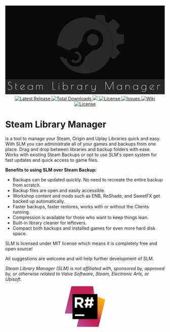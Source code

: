 <p align="center"><img src="/Extras/Logo/slm.png?raw=true" alt="Steam Library Manager" width="550px" height="280px" />
    <br />
    <a href="https://github.com/RevoLand/Steam-Library-Manager/releases/latest"> <img src="https://img.shields.io/github/release/RevoLand/Steam-Library-Manager.svg?style=for-the-badge" alt="Latest Release" /> </a>
    <a href="https://github.com/RevoLand/Steam-Library-Manager/releases/latest">
        <img src="https://img.shields.io/github/downloads/RevoLand/Steam-Library-Manager/total.svg?style=for-the-badge" alt="Total Downloads" /> </a>
    <a title="Crowdin" href="https://crowdin.com/project/steam-library-manager" target="_blank" rel="noopener"> <img src="https://d322cqt584bo4o.cloudfront.net/steam-library-manager/localized.svg" /> </a>
    <a href="https://github.com/RevoLand/Steam-Library-Manager/blob/master/LICENSE"> <img src="https://img.shields.io/badge/license-MIT-blue.svg?style=for-the-badge" alt="License" /> </a>
    <a href="https://github.com/RevoLand/Steam-Library-Manager/issues"> <img src="https://img.shields.io/github/issues/RevoLand/Steam-Library-Manager.svg?style=for-the-badge" alt="Issues" /> </a>
    <a href="https://github.com/RevoLand/Steam-Library-Manager/wiki"> <img src="https://img.shields.io/badge/SLM-Wiki-blue.svg?style=for-the-badge" alt="Wiki" /> </a>
    <a href="https://github.com/RevoLand/Steam-Library-Manager/blob/master/CHANGELOG.md"> <img src="https://img.shields.io/badge/SLM-Changelog-red.svg?style=for-the-badge" alt="License" /> </a>
</p>
<h1>Steam Library Manager</h1>
<p>is a tool to manage your Steam, Origin and Uplay Libraries quick and easy. With SLM you can administrate all of your games and backups from one place. Drag and drop between libraries and backup folders with ease. Works with existing Steam Backups or opt to use SLM's open system for fast updates and quick access to game files.</p>
<p><strong>Benefits to using SLM over Steam Backup:</strong></p>
<ul>
    <li>Backups can be updated quickly. No need to recreate the entire backup from scratch.</li>
    <li>Backup files are open and easily accessible.</li>
    <li>Workshop content and mods such as ENB, ReShade, and SweetFX get backed up automatically.</li>
    <li>Faster backups, faster restores, works with or without the Clients running.</li>
    <li>Compression is available for those who want to keep things lean.</li>
    <li>Built-in library cleaner for leftovers.</li>
    <li>Compact both backups and installed games for even more hard disk space.</li>
</ul>
<p>SLM is licensed under MIT license which means it is completely free and open source!</p>
<p>All suggestions are welcome and will help further development of SLM.</p>
<p>
    <em>Steam Library Manager (SLM) is not affiliated with, sponsored by, approved by, or otherwise related to Valve
        Software, Steam, Electronic Arts, or Ubisoft.
    </em>
</p>
<p align="center">
	<a href="https://www.jetbrains.com/?from=SteamLibraryManager">
		<img src="/Extras/Icons/resharper.png?raw=true" width="128px" height="128px" alt="Steam Library Manager" />
	</a>
</p>
